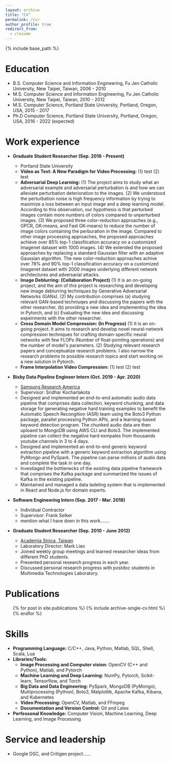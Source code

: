 ```yaml
---
layout: archive
title: "CV"
permalink: /cv/
author_profile: true
redirect_from:
  - /resume
---
```


{% include base_path %}

Education
======
* B.S. Computer Science and Information Engineering, Fu Jen Catholic University, New Taipei, Taiwan, 2006 - 2010
* M.S. Computer Science and Information Engineering, Fu Jen Catholic University, New Taipei, Taiwan, 2010 - 2012
* M.S. Computer Science, Portland State University, Portland, Oregon, USA, 2015 - 2017
* Ph.D Computer Science, Portland State University, Portland, Oregon, USA, 2016 - 2022 (expected)


Work experience
======
* **Graduate Student Researcher (Sep. 2016 - Present)**
  * Portland State University
  * **Video as Text: A New Paradigm for Video Processing:**
    (1) test
    (2) test
  * **Adversarial Deep Learning:**
    (1) The project aims to study what an adversarial example and adversarial perturbation is and how we can alleviate perturbation deterioration to the images.
    (2) We understood the perturbation noise is high frequency information by trying to maximize a loss between an input image and a deep
learning model. According to this observation, our hypothesis is that perturbed images contain more numbers of colors compared to unperturbed images.
    (3) We proposed three color-reduction approaches (e.g., GPCR, GK-means, and Fast GK-means) to reduce the number of image colors containing the perburation in the image. Compared to other image processing approaches, the proposed approaches achieve over 85% top-1 classfiication accuracy on a customized Imagenet dataset with 1000 images.
    (4) We extended the proposed approaches by replacing a standard Gaussian filter with an adaptive Gaussian algorithm. The new color-reduction approaches achive over 78% and 90% top-1 classification accuracy on a customized Imagenet dataset with 2000 images underlying different network architectures and adversarial attacks.
  * **Image Deblurring: (Collaboration Project)**
    (1) It is an on-going project, and the aim of this project is researching and developing new image deblurring techniques by Generative Adversarial Networks (GANs).
    (2) My contribution comprises (a) studying relevant GAN-based techniuqes and discussing the papers with the other researcher, (b) providing a new idea and implementing the idea in Pytorch, and (c) Evaluating the new idea and discussing expeirments with the other researcher.
  * **Cross Domain Model Compression: (In Progress)**
    (1) It is an on-going project. It aims to research and develop novel neural-network compression techniques for crafting domain-specific neural networks with few FLOPs (Number of float-pointing operations) and the number of model's parameters.
    (2) Studying relevant research papers and conceptualize research problems. I also narrow the research problems to possible research topics and start working on a new solution in Pytorch.
  * **Frame Interpolation Video Compression:**
    (1) test
    (2) test

* **Bixby Data Pipeline Engineer Intern (Oct. 2019 - Apr. 2020)**
  * [Samsung Research America](https://www.sra.samsung.com/)
  * Supervisor: Sridhar Kocharlakota
  * Designed and implemented an end-to-end automatic audio data pipeline that comprises data collection, keyword chunking, and data storage for generating negative hard training examples to benefit the Automatic Speech Recongition (ASR) team using the Boto3 Python package, parallel processing Python APIs, and a learning-based keyword detection program. The chunked audio data are then uploaed to MongoDB using AWS CLI and Boto3. The implemented pipeline can collect the negative hard exmpales from thousands youtube channels in 3 to 4 days.
  * Designed and implemented an end-to-end generic keyword extraction pipeline with a generic keyword extraction algorithm using PyMongo and PySpark. The pipeline can parse millions of audio data and complete the task in one day.
  * Investiaged the bottlenecks of the existing data pipeline framework that comprises the Kafka package and summarized the issues of Kafka in the existing pipeline.
  * Maintained and managed a data ladeling system that is implemented in React and Node.js for domain experts.

* **Software Engineering Intern (Sep. 2017 - Mar. 2018)**
  * Individual Contractor
  * Supervisor: Frank Selker
  * mention what I have doen in this work.......

* **Graduate Student Researcher (Sep. 2010 - June 2012)**
  * [Academia Sinica, Taiwan](https://www.sinica.edu.tw/en)
  * Laboratory Director: Mark Liao
  * Joined weekly group meetings and learned researcher ideas from different PhD students.
  * Presented personal research progress in each year.
  * Discussed personal research progress with postdoc students in Multimedia Technologies Laboratory.


Publications
======
  <ul>{% for post in site.publications %}
    {% include archive-single-cv.html %}
  {% endfor %}</ul>


Skills
======
* **Programming Language:** C/C++, Java, Python, Matlab, SQL, Shell, Scala, Lua
* **Libraries/Tools:**
  * **Image Processing and Computer vision:** OpenCV (C++ and Python), Matlab, and Pytorch
  * **Machine Learning and Deep Learning:** NumPy, Pytorch, Scikit-learn, Tensorflow, and Torch
  * **Big Data and Data Engineering:** PySpark, MongoDB (PyMongo), Multiprocessing (Python), Boto3, Matplotlib, Apache Kafka,
                                       Kibana, and Kubernetes
  * **Video Processing:** OpenCV, Matlab, and FFmpeg
  * **Documentation and Version Control:** Git and Latex
* **Perfessonal Knowledge:** Computer Vision, Machine Learning, Deep Learning, and Image Processing


Service and leadership
======
* Google DSC, and Critigen project......




<!--
Talks
======
  <ul>{% for post in site.talks %}
    {% include archive-single-talk-cv.html %}
  {% endfor %}</ul>
-->
<!--
Teaching
======
  <ul>{% for post in site.teaching %}
    {% include archive-single-cv.html %}
  {% endfor %}</ul>
-->


